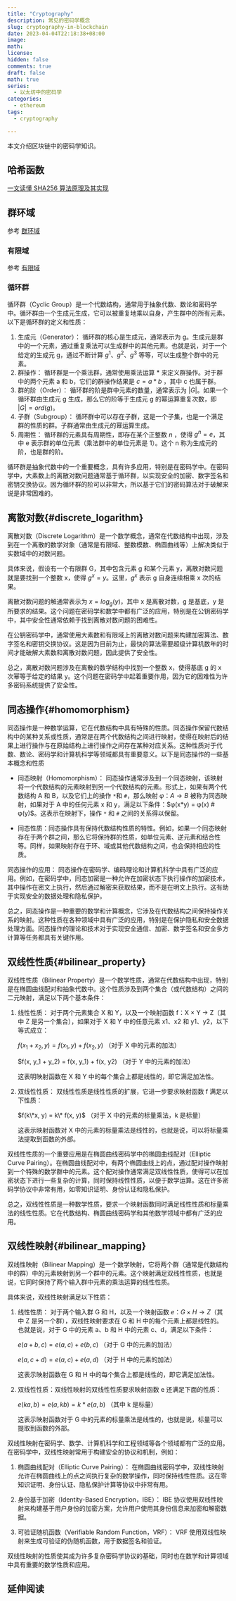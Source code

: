 ```yaml
---
title: "Cryptography"
description: 常见的密码学概念
slug: cryptography-in-blockchain
date: 2023-04-04T22:18:38+08:00
image:
math:
license:
hidden: false
comments: true
draft: false
math: true
series:
  - 以太坊中的密码学
categories:
  - ethereum
tags:
  - cryptography

---
```


本文介绍区块链中的密码学知识。

<!--more-->

## 哈希函数

[一文读懂 SHA256 算法原理及其实现](https://zhuanlan.zhihu.com/p/94619052)

## 群环域

参考 [群环域](http://accu.cc/content/cryptography/group_ring_field/)

### 有限域

参考 [有限域](http://accu.cc/content/cryptography/ecc/#_1)

### 循环群

循环群（Cyclic Group）是一个代数结构，通常用于抽象代数、数论和密码学中。循环群由一个生成元生成，它可以被重复地乘以自身，产生群中的所有元素。以下是循环群的定义和性质：

1. 生成元（Generator）： 循环群的核心是生成元，通常表示为 g。生成元是群中的一个元素，通过重复乘法可以生成群中的其他元素。也就是说，对于一个给定的生成元 g，通过不断计算 $g^1、g^2、g^3$ 等等，可以生成整个群中的元素。
2. 群操作： 循环群是一个乘法群，通常使用乘法运算 $\ast$ 来定义群操作。对于群中的两个元素 a 和 b，它们的群操作结果是 $c = a* b$ ，其中 c 也属于群。
3. 群的阶（Order）： 循环群的阶是群中元素的数量，通常表示为 $|G|$。如果一个循环群由生成元 g 生成，那么它的阶等于生成元 g 的幂运算重复次数，即 $|G| = ord(g)$。
4. 子群（Subgroup）： 循环群中可以存在子群，这是一个子集，也是一个满足群的性质的群。子群通常由生成元的幂运算生成。
5. 周期性： 循环群的元素具有周期性，即存在某个正整数 $n$ ，使得 $g^n = e$，其中 e 表示群的单位元素（乘法群中的单位元素是 1）。这个 n 称为生成元的阶，也是群的阶。

循环群是抽象代数中的一个重要概念，具有许多应用，特别是在密码学中。在密码学中，大素数上的离散对数问题通常基于循环群，以实现安全的加密、数字签名和密钥交换协议。因为循环群的阶可以非常大，所以基于它们的密码算法对于破解来说是非常困难的。

## 离散对数{#discrete_logarithm}

离散对数（Discrete Logarithm）是一个数学概念，通常在代数结构中出现，涉及到在一个离散的数学对象（通常是有限域、整数模数、椭圆曲线等）上解决类似于实数域中的对数问题。

具体来说，假设有一个有限群 G，其中包含元素 g 和某个元素 y，离散对数问题就是要找到一个整数 x，使得 $g^x = y$。这里，$g^x$ 表示 g 自身连续相乘 x 次的结果。

离散对数问题的解通常表示为 $x = log_g(y)$，其中 x 是离散对数，g 是基底，y 是所要求的结果。这个问题在密码学和数学中都有广泛的应用，特别是在公钥密码学中，其中安全性通常依赖于找到离散对数问题的困难性。

在公钥密码学中，通常使用大素数和有限域上的离散对数问题来构建加密算法、数字签名和密钥交换协议。这是因为目前为止，最快的算法需要超级计算机数年的时间才能破解大素数和离散对数问题，因此提供了安全性。

总之，离散对数问题涉及在离散的数学结构中找到一个整数 x，使得基底 g 的 x 次幂等于给定的结果 y。这个问题在密码学中起着重要作用，因为它的困难性为许多密码系统提供了安全性。

## 同态操作{#homomorphism}

同态操作是一种数学运算，它在代数结构中具有特殊的性质。同态操作保留代数结构中的某种关系或性质，通常是在两个代数结构之间进行映射，使得在映射后的结果上进行操作与在原始结构上进行操作之间存在某种对应关系。这种性质对于代数、数论、密码学和计算机科学等领域都具有重要意义。以下是同态操作的一些基本概念和性质

- 同态映射（Homomorphism）： 同态操作通常涉及到一个同态映射，该映射将一个代数结构的元素映射到另一个代数结构的元素。形式上，如果有两个代数结构 A 和 B，以及它们上的操作 `*`和 `#`，那么映射 $φ：A → B$ 被称为同态映射，如果对于 A 中的任何元素 x 和 y，满足以下条件：$φ(x*y) = φ(x) # φ(y)$。这表示在映射下，操作 `*` 和 `#` 之间的关系得以保留。

- 同态性质：同态操作具有保持代数结构性质的特性。例如，如果一个同态映射存在于两个群之间，那么它将保持群的性质，如单位元素、逆元素和结合性等。同样，如果映射存在于环、域或其他代数结构之间，也会保持相应的性质。

同态操作的应用： 同态操作在密码学、编码理论和计算机科学中具有广泛的应用。例如，在密码学中，同态加密是一种允许在加密状态下执行操作的加密技术，其中操作在密文上执行，然后通过解密来获取结果，而不是在明文上执行。这有助于实现安全的数据处理和隐私保护。

总之，同态操作是一种重要的数学和计算概念，它涉及在代数结构之间保持操作关系的映射。这种性质在各种领域中具有广泛的应用，特别是在保护隐私和安全数据处理方面。同态操作的理论和技术对于实现安全通信、加密、数字签名和安全多方计算等任务都具有关键作用。

## 双线性性质{#bilinear_property}

双线性性质（Bilinear Property）是一个数学性质，通常在代数结构中出现，特别是在椭圆曲线配对和抽象代数中。这个性质涉及到两个集合（或代数结构）之间的二元映射，满足以下两个基本条件：

1. 线性性质： 对于两个元素集合 X 和 Y，以及一个映射函数 f：X × Y → Z（其中 Z 是另一个集合），如果对于 X 和 Y 中的任意元素 x1、x2 和 y1、y2，以下等式成立：

   $f(x_1 + x_2, y) = f(x_1, y) + f(x_2, y)$ （对于 X 中的元素的加法）

   $f(x, y_1 + y_2) = f(x, y_1) + f(x, y2) （对于 Y 中的元素的加法）

   这表明映射函数在 X 和 Y 中的每个集合上都是线性的，即它满足加法性。

2. 双线性性质： 双线性性质是线性性质的扩展，它进一步要求映射函数 f 满足以下性质：

   $f(k\*x, y) = k\* f(x, y)$ （对于 X 中的元素的标量乘法，k 是标量）

   这表示映射函数对 X 中的元素的标量乘法是线性的，也就是说，可以将标量乘法提取到函数的外部。

双线性性质的一个重要应用是在椭圆曲线密码学中的椭圆曲线配对（Elliptic Curve Pairing）。在椭圆曲线配对中，有两个椭圆曲线上的点，通过配对操作映射到一个特殊的数学群中的元素。这个配对操作通常满足双线性性质，使得可以在加密状态下进行一些复杂的计算，同时保持线性性质，以便于数学运算。这在许多密码学协议中非常有用，如零知识证明、身份认证和隐私保护。

总之，双线性性质是一种数学性质，要求一个映射函数同时满足线性性质和标量乘法的线性性质。它在代数结构、椭圆曲线密码学和其他数学领域中都有广泛的应用。

## 双线性映射{#bilinear_mapping}

双线性映射（Bilinear Mapping）是一个数学映射，它将两个群（通常是代数结构中的群）中的元素映射到另一个群中的元素。这个映射满足双线性性质，也就是说，它同时保持了两个输入群中元素的乘法运算的线性性质。

具体来说，双线性映射满足以下性质：

1. 线性性质： 对于两个输入群 G 和 H，以及一个映射函数 $e：G × H → Z$（其中 Z 是另一个群），双线性映射要求在 G 和 H 中的每个元素上都是线性的。也就是说，对于 G 中的元素 a、b 和 H 中的元素 c、d，满足以下条件：

   $e(a + b, c) = e(a, c) + e(b, c)$ （对于 G 中的元素的加法）

   $e(a, c + d) = e(a, c) + e(a, d)$ （对于 H 中的元素的加法）

   这表示映射函数在 G 和 H 中的每个集合上都是线性的，即它满足加法性。

2. 双线性性质：双线性映射的双线性性质要求映射函数 e 还满足下面的性质：

   $e(ka, b) = e(a, kb) = k * e(a, b)$ （其中 k 是标量）

   这表示映射函数对于 G 中的元素的标量乘法是线性的，也就是说，标量可以提取到函数的外部。

双线性映射在密码学、数学、计算机科学和工程领域等各个领域都有广泛的应用。在密码学中，双线性映射常用于构建安全的协议和机制，例如：

1. 椭圆曲线配对（Elliptic Curve Pairing）： 在椭圆曲线密码学中，双线性映射允许在椭圆曲线上的点之间执行复杂的数学操作，同时保持线性性质。这在零知识证明、身份认证、隐私保护计算等协议中非常有用。

2. 身份基于加密（Identity-Based Encryption，IBE）： IBE 协议使用双线性映射来构建基于用户身份的加密方案，允许用户使用其身份信息来加密和解密数据。

3. 可验证随机函数（Verifiable Random Function，VRF）： VRF 使用双线性映射来生成可验证的伪随机函数，用于数据签名和验证。

双线性映射的性质使其成为许多复杂密码学协议的基础，同时也在数学和计算领域中具有重要的数学性质和应用。

## 延伸阅读
